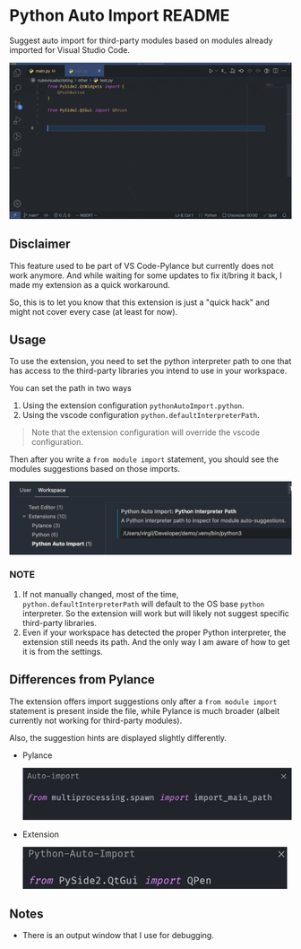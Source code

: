 # Python Auto Import README

Suggest auto import for third-party modules based on modules already imported for Visual Studio Code.

![Demo](/resources/demo.gif)

## Disclaimer

This feature used to be part of VS Code-Pylance but currently does not work anymore.
And while waiting for some updates to fix it/bring it back, I made my extension as a quick workaround.

So, this is to let you know that this extension is just a "quick hack" and might not cover every case (at least for now).

## Usage

To use the extension, you need to set the python interpreter path to one that has access to the third-party libraries you intend to use in your workspace.

You can set the path in two ways

1. Using the extension configuration `pythonAutoImport.python`.
2. Using the vscode configuration `python.defaultInterpreterPath`.

> Note that the extension configuration will override the vscode configuration.

Then after you write a `from module import` statement, you should see the modules suggestions based on those imports.

![path](/resources/setting2.jpg)

### NOTE

  1. If not manually changed, most of the time, `python.defaultInterpreterPath` will default to the
    OS base `python` interpreter. So the extension will work but will likely not suggest specific third-party libraries.
  2. Even if your workspace has detected the proper Python interpreter, the extension still needs its path. And the only way I am aware of how to get it is from the settings.

## Differences from Pylance

The extension offers import suggestions only after a `from module import` statement is present inside the file, while Pylance is much broader (albeit currently not working for third-party modules).

Also, the suggestion hints are displayed slightly differently.

- Pylance

    ![Pylance](/resources/pylance.jpg)

- Extension

    ![Extension](/resources/extension.jpg)

## Notes

- There is an output window that I use for debugging.
